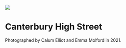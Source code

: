<a href="https://juncture-digital.org"><img src="https://gitcdn.link/repo/jstor-labs/juncture/main/images/ve-button.png"></a>

<param ve-config header="header" main="now-and-then">

<param ve-compare manifest="gh:kent-map/images/Canterbury_High_Street_circa_1905.yaml" region="pct:23,18,60,70">
<param ve-compare manifest="gh:kent-map/images/Canterbury_High_Street_2021.yaml" region="0,7,85,90">

# Canterbury High Street

Photographed by Calum Elliot and Emma Molford in 2021.
